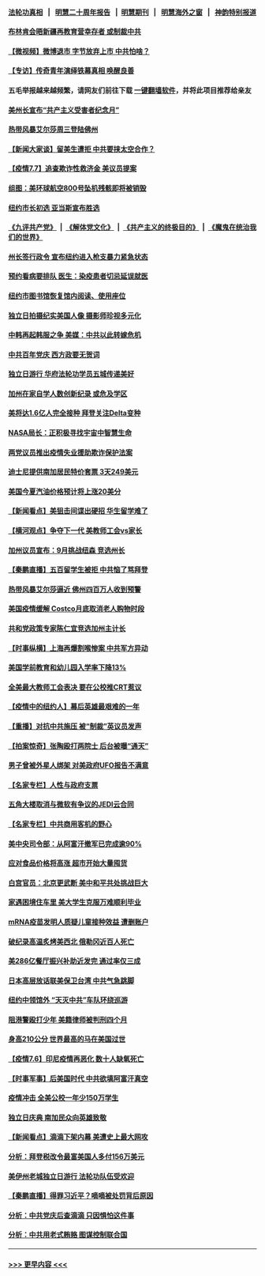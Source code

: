 #### [法轮功真相](https://github.com/gfw-breaker/truth/blob/master/README.md?t=0) &nbsp;&nbsp;|&nbsp;&nbsp; [明慧二十周年报告](https://github.com/gfw-breaker/mh-reports/blob/master/README.md?t=0) &nbsp;&nbsp;|&nbsp;&nbsp;[明慧期刊](https://github.com/gfw-breaker/mh-qikan) &nbsp;&nbsp;|&nbsp;&nbsp; [明慧海外之窗](https://github.com/gfw-breaker/mh-news/blob/master/README.md?t=0) &nbsp;&nbsp;|&nbsp;&nbsp; [神韵特别报道](https://github.com/gfw-breaker/mh-news/blob/master/shenyun.md?t=0)
#### [布林肯会晤新疆再教育营幸存者 或制裁中共](../pages/nsc412/n13074039.md?t=07072351) 
#### [【微视频】微博退市 字节放弃上市 中共怕啥？](../pages/nsc412/n13074026.md?t=07072351) 
#### [【专访】传奇青年演绎铁幕真相 唤醒良善](../pages/nsc412/n13073090.md?t=07072351) 
#### 五毛举报越来越频繁，请网友们前往下载 [一键翻墙软件](https://github.com/gfw-breaker/ssr-accounts)，并将此项目推荐给亲友
#### [美州长宣布“共产主义受害者纪念月”](../pages/nsc412/n13074024.md?t=07072351) 
#### [热带风暴艾尔莎周三登陆佛州](../pages/nsc412/n13073926.md?t=07072351) 
#### [【新闻大家谈】留美生遭拒 中共要挟太空合作？](../pages/nsc412/n13072792.md?t=07072351) 
#### [【疫情7.7】追查欺诈性救济金 美议员提案](../pages/nsc412/n13073459.md?t=07072351) 
#### [组图：美环球航空800号坠机残骸即将被销毁](../pages/nsc412/n13073586.md?t=07072351) 
#### [纽约市长初选 亚当斯宣布胜选](../pages/nsc412/n13073036.md?t=07072351) 
#### [《九评共产党》](https://github.com/begood0513/9ping.md/blob/master/README.md) &nbsp;|&nbsp; [《解体党文化》](../../../../jtdwh.md/blob/master/README.md)  &nbsp;|&nbsp; [《共产主义的终极目的》](../../../../gczydzjmd.md/blob/master/README.md) &nbsp;|&nbsp; [《魔鬼在统治我们的世界》](../../../../mgztzwmdsj.md/blob/master/README.md) 
#### [州长签行政令 宣布纽约进入枪支暴力紧急状态](../pages/nsc412/n13073028.md?t=07072351) 
#### [预约看病要排队  医生：染疫患者切忌延误就医](../pages/nsc412/n13072967.md?t=07072351) 
#### [纽约市图书馆恢复馆内阅读、使用座位](../pages/nsc412/n13073134.md?t=07072351) 
#### [独立日拍摄纪实美国人像 摄影师珍视多元化](../pages/nsc412/n13073113.md?t=07072351) 
#### [中韩再起韩服之争 美媒：中共以此转嫁危机](../pages/nsc412/n13072062.md?t=07072351) 
#### [中共百年党庆 西方政要无贺词](../pages/nsc412/n13071949.md?t=07072351) 
#### [独立日游行 华府法轮功学员五城传递美好](../pages/nsc412/n13069938.md?t=07072351) 
#### [加州在家自学人数创新纪录 或危及学区](../pages/nsc412/n13072921.md?t=07072351) 
#### [美将达1.6亿人完全接种 拜登关注Delta变种](../pages/nsc412/n13072820.md?t=07072351) 
#### [NASA局长：正积极寻找宇宙中智慧生命](../pages/nsc412/n13072815.md?t=07072351) 
#### [两党议员推出疫情失业援助欺诈保护法案](../pages/nsc412/n13072853.md?t=07072351) 
#### [迪士尼提供南加居民特价套票 3天249美元](../pages/nsc412/n13072818.md?t=07072351) 
#### [美国今夏汽油价格预计将上涨20美分](../pages/nsc412/n13072622.md?t=07072351) 
#### [【新闻看点】美狙击间谍出硬招 华生留学难了](../pages/nsc412/n13072489.md?t=07072351) 
#### [【横河观点】争夺下一代 美教师工会vs家长](../pages/nsc412/n13072578.md?t=07072351) 
#### [加州议员宣布：9月挑战纽森 竞选州长](../pages/nsc412/n13072711.md?t=07072351) 
#### [【秦鹏直播】五百留学生被拒 中共恼了骂拜登](../pages/nsc412/n13072502.md?t=07072351) 
#### [热带风暴艾尔莎逼近 佛州四百万人收到预警](../pages/nsc412/n13072482.md?t=07072351) 
#### [美国疫情缓解 Costco月底取消老人购物时段](../pages/nsc412/n13072320.md?t=07072351) 
#### [共和党政策专家陈仁宜竞选加州主计长](../pages/nsc412/n13072640.md?t=07072351) 
#### [【时事纵横】上海再爆割喉惨案 中共军方异动](../pages/nsc412/n13072448.md?t=07072351) 
#### [美国学前教育和幼儿园入学率下降13%](../pages/nsc412/n13072472.md?t=07072351) 
#### [全美最大教师工会表决 要在公校推CRT惹议](../pages/nsc412/n13070424.md?t=07072351) 
#### [【疫情中的纽约人】幕后英雄最艰难的一年](../pages/nsc412/n13072491.md?t=07072351) 
#### [【重播】对抗中共施压 被“制裁”英议员发声](../pages/nsc412/n13072480.md?t=07072351) 
#### [【拍案惊奇】张陶殴打两院士 后台被曝“通天”](../pages/nsc412/n13070496.md?t=07072351) 
#### [男子曾被外星人绑架 对美政府UFO报告不满意](../pages/nsc412/n13072220.md?t=07072351) 
#### [【名家专栏】人性与政府支票](../pages/nsc412/n13071618.md?t=07072351) 
#### [五角大楼取消与微软有争议的JEDI云合同](../pages/nsc412/n13072144.md?t=07072351) 
#### [【名家专栏】中共商用客机的野心](../pages/nsc412/n13071673.md?t=07072351) 
#### [美中央司令部：从阿富汗撤军已完成逾90%](../pages/nsc412/n13072228.md?t=07072351) 
#### [应对食品价格将高涨 超市开始大量囤货](../pages/nsc412/n13072202.md?t=07072351) 
#### [白宫官员：北京更武断 美中和平共处挑战巨大](../pages/nsc412/n13071990.md?t=07072351) 
#### [家遇困境住车里 美大学生克服万难顺利毕业](../pages/nsc412/n13071494.md?t=07072351) 
#### [mRNA疫苗发明人质疑儿童接种效益 遭删账户](../pages/nsc412/n13071702.md?t=07072351) 
#### [破纪录高温炙烤美西北 俄勒冈近百人死亡](../pages/nsc412/n13071713.md?t=07072351) 
#### [美286亿餐厅振兴补助近发完 通过率仅三成](../pages/nsc412/n13070509.md?t=07072351) 
#### [日本高层放话联美保卫台湾 中共气急跳脚](../pages/nsc412/n13071775.md?t=07072351) 
#### [纽约中领馆外 “天灭中共”车队环绕巡游](../pages/nsc412/n13070693.md?t=07072351) 
#### [阻港警殴打少年 美籍律师被判刑四个月](../pages/nsc412/n13071695.md?t=07072351) 
#### [身高210公分 世界最高的马在美国过世](../pages/nsc412/n13071139.md?t=07072351) 
#### [【疫情7.6】印尼疫情再恶化 数十人缺氧死亡](../pages/nsc412/n13071110.md?t=07072351) 
#### [【时事军事】后美国时代 中共欲填阿富汗真空](../pages/nsc412/n13071362.md?t=07072351) 
#### [疫情冲击 全美公校一年少150万学生](../pages/nsc412/n13070413.md?t=07072351) 
#### [独立日庆典 南加民众向英雄致敬](../pages/nsc412/n13070397.md?t=07072351) 
#### [【新闻看点】滴滴下架内幕 美遭史上最大网攻](../pages/nsc412/n13069966.md?t=07072351) 
#### [分析：拜登税改令最富美国人多付156万美元](../pages/nsc412/n13070117.md?t=07072351) 
#### [美伊州老城独立日游行 法轮功队伍受欢迎](../pages/nsc412/n13069992.md?t=07072351) 
#### [【秦鹏直播】得罪习近平？嘀嘀被处罚背后原因](../pages/nsc412/n13069932.md?t=07072351) 
#### [分析：中共党庆后查滴滴 只因惧怕这件事](../pages/nsc412/n13070198.md?t=07072351) 
#### [分析：中共用老式贿赂 图谋控制联合国](../pages/nsc412/n13064205.md?t=07072351) 

----
#### [ >>> 更早内容 <<< ](../indexes/nsc412-earlier.md)
